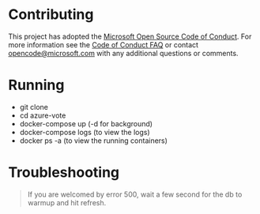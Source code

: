 # Contributing

This project has adopted the [Microsoft Open Source Code of Conduct](https://opensource.microsoft.com/codeofconduct/). For more information see the [Code of Conduct FAQ](https://opensource.microsoft.com/codeofconduct/faq/) or contact [opencode@microsoft.com](mailto:opencode@microsoft.com) with any additional questions or comments.

# Running
* git clone
* cd azure-vote
* docker-compose up (-d for background)
* docker-compose logs (to view the logs)
* docker ps -a (to view the running containers)
# Troubleshooting
> If you are welcomed by error 500, wait a few second for the db to warmup and hit refresh.

